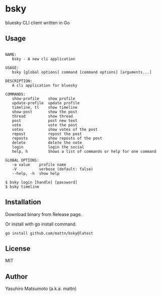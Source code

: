 # bsky

bluesky CLI client written in Go

## Usage

```

NAME:
   bsky - A new cli application

USAGE:
   bsky [global options] command [command options] [arguments...]

DESCRIPTION:
   A cli application for bluesky

COMMANDS:
   show-profile    show profile
   update-profile  update profile
   timeline, tl    show timeline
   show-post       show the post
   thread          show thread
   post            post new text
   vote            vote the post
   votes           show votes of the post
   repost          repost the post
   reposts         show reposts of the post
   delete          delete the note
   login           login the social
   help, h         Shows a list of commands or help for one command

GLOBAL OPTIONS:
   -a value    profile name
   -V          verbose (default: false)
   --help, -h  show help
```

```
$ bsky login [handle] [password]
$ bsky timeline
```

## Installation

Download binary from Release page.

Or install with go install command.
```
go install github.com/mattn/bsky@latest
```

## License

MIT

## Author

Yasuhiro Matsumoto (a.k.a. mattn)
